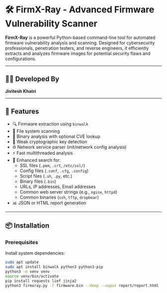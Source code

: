 # 🛠️ FirmX-Ray - Advanced Firmware Vulnerability Scanner

**FirmX-Ray** is a powerful Python-based command-line tool for automated firmware vulnerability analysis and scanning. Designed for cybersecurity professionals, penetration testers, and reverse engineers, it efficiently extracts and analyzes firmware images for potential security flaws and configurations.

---

## 👨‍💻 Developed By
**Jivitesh Khatri**

---

## 🚀 Features

- 🔍 Firmware extraction using `binwalk`
- 📁 File system scanning
- 🧠 Binary analysis with optional CVE lookup
- 🔐 Weak cryptographic key detection
- 🌐 Network service parser (init/network config analysis)
- ⚡ Fast multithreaded analysis
- 🧾 Enhanced search for:
  - SSL files (`.pem`, `.crt`, `/etc/ssl/`)
  - Config files (`.conf`, `.cfg`, `.config`)
  - Script files (`.sh`, `.py`, etc.)
  - Binary files (`.bin`)
  - URLs, IP addresses, Email addresses
  - Common web server strings (e.g., `nginx`, `httpd`)
  - Common binaries (`ssh`, `tftp`, `dropbear`)
- 📊 JSON or HTML report generation

---

## 📦 Installation

### Prerequisites

Install system dependencies:

```bash
sudo apt update
sudo apt install binwalk python3 python3-pip
python3 -m venv venv
source venv/bin/activate
pip install requests lief jinja2
python3 firmxray.py -f firmware.bin --deep --ouput report/report.html
